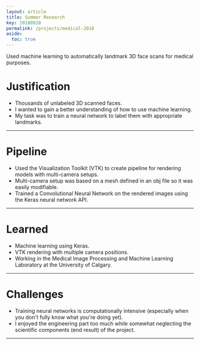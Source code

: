 ```yaml
---
layout: article
title: Summer Research
key: 20180920
permalink: /projects/medical-2018
aside:
  toc: true
---
```


Used machine learning to automatically landmark 3D face scans for medical purposes.

<!--more-->

# Justification

- Thousands of unlabeled 3D scanned faces.
- I wanted to gain a better understanding of how to use machine learning.
- My task was to train a neural network to label them with appropriate landmarks.

---

# Pipeline

- Used the Visualization Toolkit (VTK) to create pipeline for rendering models with multi-camera setups.
- Multi-camera setup was based on a mesh defined in an obj file so it was easily modifiable.
- Trained a Convolutional Neural Network on the rendered images using the Keras neural network API.

---

# Learned

- Machine learning using Keras. 
- VTK rendering with multiple camera positions.
- Working in the Medical Image Processing and Machine Learning Laboratory at the University of Calgary.


--- 

# Challenges

- Training neural networks is computationally intensive (especially when you don't fully know what you're doing yet).
- I enjoyed the engineering part too much while somewhat neglecting the scientific components (end result) of the project.


---
